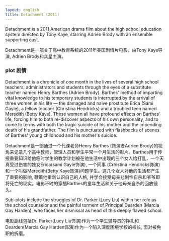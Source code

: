 ```yaml
---
layout: english
title: Detachment (2011)
---
```

<p>Detachment is a 2011 American drama film about the high school education system directed by Tony Kaye, starring Adrien Brody with an ensemble supporting cast.</p>

<div>Detachment是一部关于高中教育系统的2011年美国剧情片电影，由Tony Kaye导演, Adrien Brody和众星主演。</div>

<h3>plot 剧情</h3>
<p>Detachment is a chronicle of one month in the lives of several high school teachers, administrators and students through the eyes of a substitute teacher named Henry Barthes (Adrien Brody). Barthes' method of imparting vital knowledge to his temporary students is interrupted by the arrival of three women in his life — the damaged and naive prostitute Erica (Sami Gayle), a fellow teacher (Christina Hendricks) and a troubled teen named Meredith (Betty Kaye). These women all have profound effects on Barthes' life, forcing him to both re-discover aspects of his own personality, and to come to terms with both the tragic suicide of his mother and the impending death of his grandfather. The film is punctuated with flashbacks of scenes of Barthes' young childhood and his mother's suicide.</p>

<div>Detachment是一部通过一个代课老师Henry Barthes (饰演者Adrien Brody)的视角来记录几个高中教师，管理人员和学生平常一个月生活的影片。Barthes用于传授重要知识给他临时学生的教学计划被在他生活中出现的三个女人给打乱，一个天真受过伤害的妓女Erica(sami Gayle饰演), 一个同事 (Crhistina Hendricks饰演)和一个叫做Meredith(Betty Kaye饰演)问题学生。这几个女人对他的生活都产生了重要的影响, 鞭策他重新认识自己的人格, 并学会接受母亲悲剧性自杀和爷爷即将死亡的现实。电影不时的穿插Barthes的童年生活和关于他母亲自杀的回放镜头。</div>

<p>Sub-plots include the struggles of Dr. Parker (Lucy Liu) within her role as the school counselor and the painful torment of Principal Dearden (Marcia Gay Harden), who faces her dismissal as head of this deeply flawed school.</p>

<div>电影副线包括Dr. Parker(Lucy Liu饰演)作为一个学生辅导员的挣扎和Dearden(Marcia Gay Harden饰演)作为一个陷入深度困境学校的校长, 面对被免职的折磨。</div>
<script>
var note = {};
note["status"] = "product";
note[1] = {};
note[1]['structure'] = {
	'1' : 'S主语',
	'2' : 'V动词',
	'3-7' : 'O宾语',
	'8-13' : 'C补语',
	'14-17' : '简化的关系从句，修饰 film',
	'19-26' : '简化的关系从句，修饰 film'
};
//pos - part of speech
note[1]['pos'] = {
	'18': 'directed与starring同等重要',
	'22-26': '修饰Adrien Brody的副词短语'
};

note[2] = {};
note[2]['structure'] = {
	'1' : 'S',
	'2' : 'V',
	'3-4' : 'O',
	'5-19' : 'chronicle的形容词短语',
	'20-31': 'chronicle的形容词短语',
	'32-33': 'S',
	'34-41': 'method的形容词短语',
	'42': 'V',
	'43': 'C形容词补语',
	'44-52': 'interrupted的副词短语',
	'54-74': 'three women who are的简化形容词从句, 类似于同位语',
	'76': 'S',
	'78': 'V',
	'80': 'O',
	'81-83': '形容词短语',
	'84-113': 'which forces him 简化的关系从句',
	'114-115': 'S',
	'116': 'V',
	'117': 'C',
	'118-119': 'punctuated的形容词短语',
	'120-129': 'flashbacks的形容词短语'
};
//pos - part of speech
note[2]['pos'] = {
	'6-10': 'A day in the life <plural:lives> (expr.) a typical day; a normal day',
	'27-29': 'who is named的简化形容词从句修饰teacher',
	'53': 'Pause Dash',
	'35-41': 'impart something to someone or something,加上-ing 当动名词使用修饰method'
};

note[3] = {};
note[3]['structure'] = {
	'1' : 'S',
	'2' : 'V',
	'3-4': 'O',
	'5-9' : 'struggles形容词短语',
	'10-16' : 'Dr. Parker形容词短语',
	'18-20' : 'O',
	'21-26' : 'torment形容词短语',
	'28-38' : '形容词从句',
};
//pos - part of speech
note[3]['pos'] = {
	'10': 'within ~= in',
};
</script>
